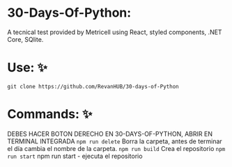 # 30-Days-Of-Python: 

A tecnical test provided by Metricell using React,  styled components, .NET Core, SQlite.

# Use: ✨
``` git clone https://github.com/RevanHUB/30-days-of-Python ```

# Commands: ✨
DEBES HACER BOTON DERECHO EN 30-DAYS-OF-PYTHON, ABRIR EN TERMINAL INTEGRADA
``` npm run delete ```
Borra la carpeta, antes de terminar el día cambia el nombre de la carpeta. 
``` npm run build ```
Crea el repositorio
``` npm run start ```
npm run start - ejecuta el repositorio 

